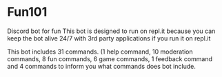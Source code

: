 # Fun101
Discord bot for fun
This bot is designed to run on repl.it because you can keep the bot alive 24/7 with 3rd party applications if you run it on repl.it

This bot includes 31 commands. 
(1 help command, 10 moderation commands, 8 fun commands, 6 game commands, 1 feedback command and 4 commands to inform you what commands does bot include.
